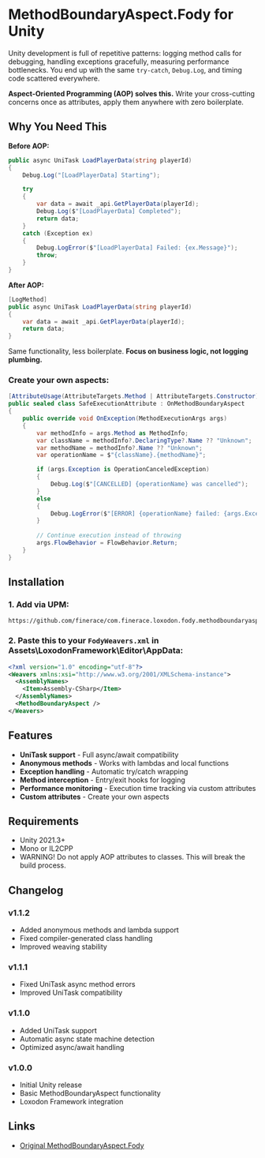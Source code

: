 # MethodBoundaryAspect.Fody for Unity

Unity development is full of repetitive patterns: logging method calls for debugging, handling exceptions gracefully, measuring performance bottlenecks. You end up with the same `try-catch`, `Debug.Log`, and timing code scattered everywhere.

**Aspect-Oriented Programming (AOP) solves this.** Write your cross-cutting concerns once as attributes, apply them anywhere with zero boilerplate.

## Why You Need This

**Before AOP:**
```csharp
public async UniTask LoadPlayerData(string playerId)
{
    Debug.Log("[LoadPlayerData] Starting");

    try 
    {
        var data = await _api.GetPlayerData(playerId);
        Debug.Log($"[LoadPlayerData] Completed");
        return data;
    }
    catch (Exception ex)
    {
        Debug.LogError($"[LoadPlayerData] Failed: {ex.Message}");
        throw;
    }
}
```

**After AOP:**
```csharp
[LogMethod]
public async UniTask LoadPlayerData(string playerId)
{
    var data = await _api.GetPlayerData(playerId);
    return data;
}
```

Same functionality, less boilerplate. **Focus on business logic, not logging plumbing.**

### Create your own aspects:
```csharp
[AttributeUsage(AttributeTargets.Method | AttributeTargets.Constructor)]
public sealed class SafeExecutionAttribute : OnMethodBoundaryAspect
{
    public override void OnException(MethodExecutionArgs args)
    {
        var methodInfo = args.Method as MethodInfo;
        var className = methodInfo?.DeclaringType?.Name ?? "Unknown";
        var methodName = methodInfo?.Name ?? "Unknown";
        var operationName = $"{className}.{methodName}";

        if (args.Exception is OperationCanceledException)
        {
            Debug.Log($"[CANCELLED] {operationName} was cancelled");
        }
        else
        {
            Debug.LogError($"[ERROR] {operationName} failed: {args.Exception.Message}");
        }
        
        // Continue execution instead of throwing
        args.FlowBehavior = FlowBehavior.Return;
    }
}
```

## Installation

### 1. Add via UPM:
```
https://github.com/finerace/com.finerace.loxodon.fody.methodboundaryaspect.git
```

### 2. Paste this to your `FodyWeavers.xml` in Assets\LoxodonFramework\Editor\AppData:
```xml
<?xml version="1.0" encoding="utf-8"?>
<Weavers xmlns:xsi="http://www.w3.org/2001/XMLSchema-instance">
  <AssemblyNames>
    <Item>Assembly-CSharp</Item>
  </AssemblyNames>
  <MethodBoundaryAspect />
</Weavers>
```

## Features

- **UniTask support** - Full async/await compatibility
- **Anonymous methods** - Works with lambdas and local functions
- **Exception handling** - Automatic try/catch wrapping
- **Method interception** - Entry/exit hooks for logging
- **Performance monitoring** - Execution time tracking via custom attributes
- **Custom attributes** - Create your own aspects

## Requirements

- Unity 2021.3+
- Mono or IL2CPP
- WARNING! Do not apply AOP attributes to classes. This will break the build process.

## Changelog

### v1.1.2
- Added anonymous methods and lambda support
- Fixed compiler-generated class handling
- Improved weaving stability

### v1.1.1
- Fixed UniTask async method errors
- Improved UniTask compatibility

### v1.1.0
- Added UniTask support
- Automatic async state machine detection
- Optimized async/await handling

### v1.0.0
- Initial Unity release
- Basic MethodBoundaryAspect functionality
- Loxodon Framework integration

## Links

- [Original MethodBoundaryAspect.Fody](https://github.com/vescon/MethodBoundaryAspect.Fody)